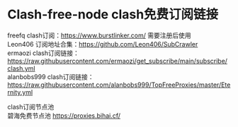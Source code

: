 # Clash-free-node clash免费订阅链接
freefq    clash订阅：https://www.burstlinker.com/ 需要注册后使用  
Leon406    订阅地址合集：https://github.com/Leon406/SubCrawler  
ermaozi    clash订阅链接：https://raw.githubusercontent.com/ermaozi/get_subscribe/main/subscribe/clash.yml  
alanbobs999    clash订阅链接：https://raw.githubusercontent.com/alanbobs999/TopFreeProxies/master/Eternity.yml  
  
clash订阅节点池  
碧海免费节点池    https://proxies.bihai.cf/  

